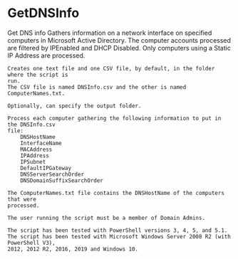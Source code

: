 # GetDNSInfo
Get DNS info
	Gathers information on a network interface on specified computers in Microsoft Active 
	Directory. The computer accounts processed are filtered by IPEnabled and DHCP Disabled.
	Only computers using a Static IP Address are processed.
	
	Creates one text file and one CSV file, by default, in the folder where the script is 
	run.
	The CSV file is named DNSInfo.csv and the other is named ComputerNames.txt.
	
	Optionally, can specify the output folder.
	
	Process each computer gathering the following information to put in the DNSInfo.csv 
	file:
		DNSHostName
		InterfaceName
		MACAddress
		IPAddress
		IPSubnet
		DefaultIPGateway
		DNSServerSearchOrder
		DNSDomainSuffixSearchOrder

	The ComputerNames.txt file contains the DNSHostName of the computers that were 
	processed. 
	
	The user running the script must be a member of Domain Admins.
	
	The script has been tested with PowerShell versions 3, 4, 5, and 5.1.
	The script has been tested with Microsoft Windows Server 2008 R2 (with PowerShell V3), 
	2012, 2012 R2, 2016, 2019 and Windows 10.
